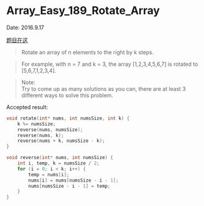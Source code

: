 # Array_Easy_189_Rotate_Array

Date: 2016.9.17

[题目在这](https://leetcode.com/problems/rotate-array/)

> Rotate an array of n elements to the right by k steps.

> For example, with n = 7 and k = 3, the array [1,2,3,4,5,6,7] is rotated to [5,6,7,1,2,3,4].

> Note:  
Try to come up as many solutions as you can, there are at least 3 different ways to solve this problem.

Accepted result:

```c
void rotate(int* nums, int numsSize, int k) {
    k %= numsSize;
    reverse(nums, numsSize);
    reverse(nums, k);
    reverse(nums + k, numsSize - k);
}

void reverse(int* nums, int numsSize) {
    int i, temp, k = numsSize / 2;
    for (i = 0; i < k; i++) {
        temp = nums[i];
        nums[i] = nums[numsSize - i - 1];
        nums[numsSize - i - 1] = temp;
    }
}
```
